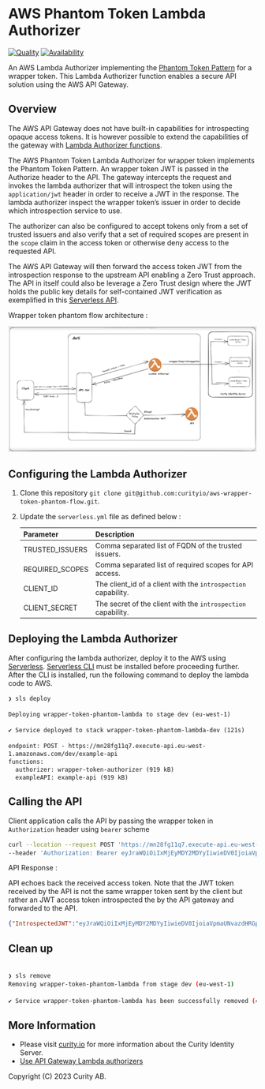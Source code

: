 # AWS Phantom Token Lambda Authorizer

[![Quality](https://img.shields.io/badge/quality-experiment-red)](https://curity.io/resources/code-examples/status/)
[![Availability](https://img.shields.io/badge/availability-source-blue)](https://curity.io/resources/code-examples/status/)

An AWS Lambda Authorizer implementing the [Phantom Token Pattern](https://curity.io/resources/learn/phantom-token-pattern/) for a wrapper token. This Lambda Authorizer function enables a secure API solution using the AWS API Gateway.

## Overview

The AWS API Gateway does not have built-in capabilities for introspecting opaque access tokens. It is however possible to extend the capabilities of the gateway with [Lambda Authorizer functions](https://docs.aws.amazon.com/apigateway/latest/developerguide/apigateway-use-lambda-authorizer.html).

The AWS Phantom Token Lambda Authorizer for wrapper token implements the Phantom Token Pattern. An wrapper token JWT is passed in the Authorize header to the API. The gateway intercepts the request and invokes the lambda authorizer that will introspect the token using the `application/jwt` header in order to receive a JWT in the response. The lambda authorizer inspect the wrapper token’s issuer in order to decide which introspection service to use.

The authorizer can also be configured to accept tokens only from a set of trusted issuers and also verify that a set of required scopes are present in the `scope` claim in the access token or otherwise deny access to the requested API.

The AWS API Gateway will then forward the access token JWT from the introspection response to the upstream API enabling a Zero Trust approach. The API in itself could also be leverage a Zero Trust design where the JWT holds the public key details for self-contained JWT verification as exemplified in this [Serverless API](https://github.com/curityio/serverless-zero-trust-api).

Wrapper token phantom flow architecture :

![deployment pattern](./docs/wrapper-token-phantom-flow.png "deployment pattern")


## Configuring the Lambda Authorizer

1. Clone this repository `git clone git@github.com:curityio/aws-wrapper-token-phantom-flow.git`.
2. Update the `serverless.yml` file as defined below :

    Parameter | Description |
    --------- | ----------- |
    TRUSTED_ISSUERS | Comma separated list of FQDN of the trusted issuers.
    REQUIRED_SCOPES | Comma separated list of required scopes for API access.
    CLIENT_ID       | The client_id of a client with the `introspection` capability.
    CLIENT_SECRET   | The secret of the client with the `introspection` capability.


## Deploying the Lambda Authorizer

After configuring the lambda authorizer, deploy it to the AWS using [Serverless](https://www.serverless.com/).
[Serverless CLI](https://www.serverless.com/framework/docs/getting-started) must be installed before proceeding further. After the CLI is installed, run the following command to deploy the lambda code to AWS.

```
❯ sls deploy

Deploying wrapper-token-phantom-lambda to stage dev (eu-west-1)

✔ Service deployed to stack wrapper-token-phantom-lambda-dev (121s)

endpoint: POST - https://mn28fg11q7.execute-api.eu-west-1.amazonaws.com/dev/example-api
functions:
  authorizer: wrapper-token-authorizer (919 kB)
  exampleAPI: example-api (919 kB)

```

## Calling the API

Client application calls the API by passing the wrapper token in `Authorization` header using `bearer` scheme

```bash
curl --location --request POST 'https://mn28fg11q7.execute-api.eu-west-1.amazonaws.com/dev/example-api' \
--header 'Authorization: Bearer eyJraWQiOiIxMjEyMDY2MDYyIiwieDV0IjoiaVpmaUNvazdHRGpwRnRmc0xEYW5tcUJpY3JVIiwiYWxnIjoiUlMyNTYifQ.eyJhdWQiOiJjbGllbnQtYnJhbmQxIiwiYXpwIjoiY2xpZW50LWJyYW5kMSIsImlzcyI6Imh0dHBzOi8vNTNhNC0yNDA1LTIwMS01YzBlLTM4MzktMTQ4Mi0xZDE1LWVlM2ItODY0Mi5pbi5uZ3Jvay5pby9icmFuZDEvb2F1dGgtYW5vbnltb3VzIiwiZXhwIjoxNjczODg1NDgxLCJpYXQiOjE2NzM4NDk0ODEsImp0aSI6IlAkZjA3YjBlODYtOGMzYS00ZTUwLWJjYmItNTg0ZmFkNThlNTNmIn0.qkzIzj_GU-UIeG0f11BeVyczz0tcxJujMz75QpEmNQTYCQ4zDLCcz4S5RFZr2-51AsQH26VrUjQixI3Li_1323sN5GFEuvgg5TzzirpFE9Ai1ABnMjUfQ96KOTaz5Jph8SHhnCR7UG3PmAu9onUIDOZ-ohrxJW425Uh3UPc9ERj56Gp4LchR8jTKw-nNFNnxXALpF7ZyLzrrNBN6CM9g-kC3MWZce5qldmECZ9YGXmMk_BazLbJLWzDh4VgtnExwzyzkvY0vZcf6F0ud15GJ2861NQhMxLx-hKTIGIOjIn80jZa5G7paR133kYMoZ9268IczHuYesdcFOMWnwjbDGg'
```

API Response :

API echoes back the received access token. Note that the JWT token received by the API is not the same wrapper token sent by the client but rather an JWT access token introspected the by the API gateway and forwarded to the API.

```json
{"IntrospectedJWT":"eyJraWQiOiIxMjEyMDY2MDYyIiwieDV0IjoiaVpmaUNvazdHRGpwRnRmc0xEYW5tcUJpY3JVIiwiYWxnIjoiUlMyNTYifQ.eyJqdGkiOiIwZjlmZmY4Yy1iNmM3LTRmM2QtOGU5YS0zMjc2OTA1ZWQ5OWMiLCJkZWxlZ2F0aW9uSWQiOiJkMDg0Njc5ZC0zOGI0LTRiNjYtOThmYy0zMGVhMzk5NGQ1YTQiLCJleHAiOjE2NzM4ODU0ODEsIm5iZiI6MTY3Mzg0OTQ4MSwic2NvcGUiOiJvcGVuaWQiLCJpc3MiOiJodHRwczovLzUzYTQtMjQwNS0yMDEtNWMwZS0zODM5LTE0ODItMWQxNS1lZTNiLTg2NDIuaW4ubmdyb2suaW8vYnJhbmQxL29hdXRoLWFub255bW91cyIsInN1YiI6InN1cmVuIiwiYXVkIjoiY2xpZW50LWJyYW5kMSIsImlhdCI6MTY3Mzg0OTQ4MSwicHVycG9zZSI6ImFjY2Vzc190b2tlbiJ9.wG0q0XcCYKr_-A_fNjb1kqdLhxE03niCoFE8EFy3whuGlce_f3B6OK1JxXhIiO4Jls-hK8hjrj0v7YwPaBX8GVhLPDJXr3dROyTGlDEkfSR0fxjwkEdTChVP4Cu8X_D7KP5EPjj_DhQkQ6ZopQeKkC2PW4d9A3tvdKH1QhUvo6YJdwgQpeyJSKTzBNT3VDwHVR2PZAreOeYXUjgWAvXQttLmypGwo2ZAhIWeQAiss-F9eLR88yxYpK7ZBoMbYWTJbF348i03czhIpa9e4DPPa5qPK1WKEPpQk3b6dXbcp_qipRC2pWWTNE0Rxd65mX29CivTqEOLVLEtAP9I9Hksiw"}
```

## Clean up  

```bash

❯ sls remove
Removing wrapper-token-phantom-lambda from stage dev (eu-west-1)

✔ Service wrapper-token-phantom-lambda has been successfully removed (48s)

```

## More Information

* Please visit [curity.io](https://curity.io/) for more information about the Curity Identity Server.
* [Use API Gateway Lambda authorizers](https://docs.aws.amazon.com/apigateway/latest/developerguide/apigateway-use-lambda-authorizer.html)

Copyright (C) 2023 Curity AB.